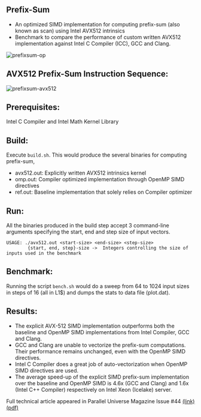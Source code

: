 ## Prefix-Sum

- An optimized SIMD implementation for computing prefix-sum (also known as scan) using Intel AVX512 intrinsics
- Benchmark to compare the performance of custom written AVX512 implementation against Intel C Compiler (ICC), GCC and Clang.

![prefixsum-op](https://user-images.githubusercontent.com/18724658/166134832-2a29068f-3e73-4519-9a8e-15c17344379f.png)

## AVX512 Prefix-Sum Instruction Sequence:

![prefixsum-avx512](https://user-images.githubusercontent.com/18724658/166134744-d29c1d98-880c-4d2c-b2f9-7b52500cf58f.png)


## Prerequisites:
Intel C Compiler and Intel Math Kernel Library

## Build: 
Execute `build.sh`. This would produce the several binaries for computing prefix-sum,
- avx512.out: Explicitly written AVX512 intrinsics kernel
- omp.out: Compiler optimized implementation through OpenMP SIMD directives
- ref.out: Baseline implementation that solely relies on Compiler optimizer

## Run: 
All the binaries produced in the build step accept 3 command-line arguments specifying the start, end and step size of input vectors.
```
USAGE: ./avx512.out <start-size> <end-size> <step-size>
        {start, end, step}-size ->  Integers controlling the size of inputs used in the benchmark
```

## Benchmark:
Running the script `bench.sh` would do a sweep from 64 to 1024 input sizes in steps of 16 (all in L1$) and dumps the stats to data file (plot.dat).

## Results: 
- The explicit AVX-512 SIMD implementation outperforms both the baseline and OpenMP SIMD implementations from Intel Compiler, GCC and Clang.
- GCC and Clang are unable to vectorize the prefix-sum computations. Their performance remains unchanged, even with the OpenMP SIMD directives.
- Intel C Compiler does a great job of auto-vectorization when OpenMP SIMD directives are used.
- The average speed-up of the explicit SIMD prefix-sum implementation over the baseline and OpenMP SIMD is 4.6x (GCC and Clang) and 1.6x (Intel C++ Compiler) respectively on Intel Xeon (Icelake) server.


Full technical article appeared in Parallel Universe Magazine Issue #44 [(link)](https://www.intel.com/content/www/us/en/developer/community/parallel-universe-magazine/overview.html) [(pdf)](./parallel-universe-issue-44.pdf)
